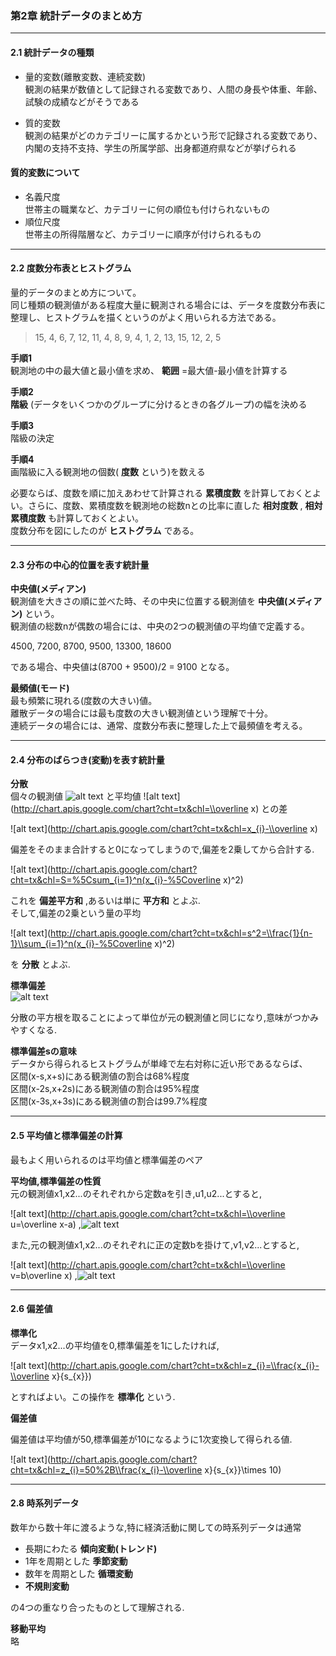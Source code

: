 ### 第2章 統計データのまとめ方
---

#### 2.1 統計データの種類  
* 量的変数(離散変数、連続変数)  
観測の結果が数値として記録される変数であり、人間の身長や体重、年齢、試験の成績などがそうである  

* 質的変数  
観測の結果がどのカテゴリーに属するかという形で記録される変数であり、内閣の支持不支持、学生の所属学部、出身都道府県などが挙げられる  

#### 質的変数について  
* 名義尺度  
世帯主の職業など、カテゴリーに何の順位も付けられないもの  
* 順位尺度  
世帯主の所得階層など、カテゴリーに順序が付けられるもの  
  
---
#### 2.2 度数分布表とヒストグラム  
量的データのまとめ方について。  
同じ種類の観測値がある程度大量に観測される場合には、データを度数分布表に整理し、ヒストグラムを描くというのがよく用いられる方法である。  

> 15, 4, 6, 7, 12, 11, 4, 8, 9, 4, 1, 2, 13, 15, 12, 2, 5  

**手順1**  
観測地の中の最大値と最小値を求め、 **範囲** =最大値-最小値を計算する  

**手順2**  
**階級** (データをいくつかのグループに分けるときの各グループ)の幅を決める  

**手順3**  
階級の決定  

**手順4**  
画階級に入る観測地の個数( **度数** という)を数える  

必要ならば、度数を順に加えあわせて計算される **累積度数** を計算しておくとよい。さらに、度数、累積度数を観測地の総数nとの比率に直した **相対度数** , **相対累積度数** も計算しておくとよい。  
度数分布を図にしたのが **ヒストグラム** である。  
  
---
#### 2.3 分布の中心的位置を表す統計量  

**中央値(メディアン)**  
観測値を大きさの順に並べた時、その中央に位置する観測値を **中央値(メディアン)** という。  
観測値の総数nが偶数の場合には、中央の2つの観測値の平均値で定義する。  

4500, 7200, 8700, 9500, 13300, 18600  

である場合、中央値は(8700 + 9500)/2 = 9100 となる。  

**最頻値(モード)**  
最も頻繁に現れる(度数の大きい)値。  
離散データの場合には最も度数の大きい観測値という理解で十分。  
連続データの場合には、通常、度数分布表に整理した上で最頻値を考える。  
  
---
#### 2.4 分布のばらつき(変動)を表す統計量  
**分散**  
個々の観測値 ![alt text](http://chart.apis.google.com/chart?cht=tx&chl=x_{i}) と平均値 ![alt text](http://chart.apis.google.com/chart?cht=tx&chl=\\overline x) との差  

![alt text](http://chart.apis.google.com/chart?cht=tx&chl=x_{i}-\\overline x)  

偏差をそのまま合計すると0になってしまうので,偏差を2乗してから合計する.

![alt text](http://chart.apis.google.com/chart?cht=tx&chl=S=%5Csum_{i=1}^n(x_{i}-%5Coverline x\)^2)  

これを **偏差平方和** ,あるいは単に **平方和** とよぶ.  
そして,偏差の2乗という量の平均  

![alt text](http://chart.apis.google.com/chart?cht=tx&chl=s^2=\\frac{1}{n-1}\\sum_{i=1}^n(x_{i}-%5Coverline x\)^2)  

を **分散** とよぶ.

**標準偏差**  
![alt text](http://chart.apis.google.com/chart?cht=tx&chl=s=\\sqrt{s^2})  

分散の平方根を取ることによって単位が元の観測値と同じになり,意味がつかみやすくなる.

**標準偏差sの意味**  
データから得られるヒストグラムが単峰で左右対称に近い形であるならば、  
区間(x-s,x+s)にある観測値の割合は68%程度  
区間(x-2s,x+2s)にある観測値の割合は95%程度  
区間(x-3s,x+3s)にある観測値の割合は99.7%程度  

---
#### 2.5 平均値と標準偏差の計算  
最もよく用いられるのは平均値と標準偏差のペア
  
**平均値,標準偏差の性質**  
元の観測値x1,x2...のそれぞれから定数aを引き,u1,u2...とすると,  

![alt text](http://chart.apis.google.com/chart?cht=tx&chl=\\overline u=\\overline x-a)
,![alt text](http://chart.apis.google.com/chart?cht=tx&chl=s_{u}=s_{x})  

また,元の観測値x1,x2...のそれぞれに正の定数bを掛けて,v1,v2...とすると,  

![alt text](http://chart.apis.google.com/chart?cht=tx&chl=\\overline v=b\\overline x)
,![alt text](http://chart.apis.google.com/chart?cht=tx&chl=s_{v}=bs_{x})  

---
#### 2.6 偏差値  
**標準化**  
データx1,x2...の平均値を0,標準偏差を1にしたければ,
  
![alt text](http://chart.apis.google.com/chart?cht=tx&chl=z_{i}=\\frac{x_{i}-\\overline x}{s_{x}})
  
とすればよい。この操作を **標準化** という.
  
**偏差値**
  
偏差値は平均値が50,標準偏差が10になるように1次変換して得られる値.
  
![alt text](http://chart.apis.google.com/chart?cht=tx&chl=z_{i}=50%2B\\frac{x_{i}-\\overline x}{s_{x}}\\times 10)
  
---
#### 2.8 時系列データ
  
数年から数十年に渡るような,特に経済活動に関しての時系列データは通常
* 長期にわたる **傾向変動(トレンド)**  
* 1年を周期とした **季節変動**  
* 数年を周期とした **循環変動**  
* **不規則変動**
  
の4つの重なり合ったものとして理解される.
  
**移動平均**  
略



